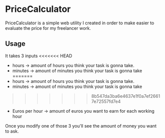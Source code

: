 # PriceCalculator

PriceCalculator is a simple web utility I created in order to make easier to
evaluate the price for my freelancer work.

## Usage

It takes 3 inputs
<<<<<<< HEAD

- hours -> amount of hours you think your task is gonna take.
- minutes -> amount of minutes you think your task is gonna take
=======
- hours          -> amount of hours you think your task is gonna take.
- minutes        -> amount of minutes you think your task is gonna take
>>>>>>> 8b547da3ba6e4637e1f0a7ef26617e72557fd7e4
- Euros per hour -> amount of euros you want to earn for each working hour

Once you modify one of those 3 you'll see the amount of money you want to ask.

